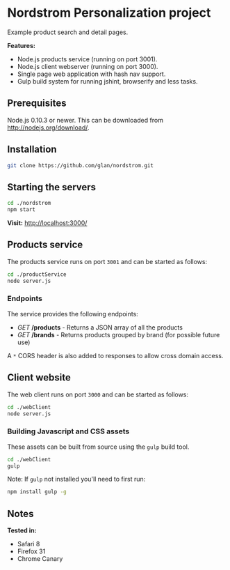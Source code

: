 # Nordstrom Personalization project

Example product search and detail pages.

**Features:**

- Node.js products service (running on port 3001).
- Node.js client webserver (running on port 3000).
- Single page web application with hash nav support.
- Gulp build system for running jshint, browserify and less tasks.

## Prerequisites

Node.js 0.10.3 or newer. This can be downloaded from http://nodejs.org/download/.

## Installation

```bash
git clone https://github.com/glan/nordstrom.git
```

## Starting the servers

```bash
cd ./nordstrom
npm start
```

**Visit:** [http://localhost:3000/](http://localhost:3000/)

## Products service

The products service runs on port `3001` and can be started as follows:

```bash
cd ./productService
node server.js
```

### Endpoints

The service provides the following endpoints:

- *GET* **/products** - Returns a JSON array of all the products
- *GET* **/brands** - Returns products grouped by brand (for possible future use)

A `*` CORS header is also added to responses to allow cross domain access.

## Client website

The web client runs on port `3000` and can be started as follows:

```bash
cd ./webClient
node server.js
```

### Building Javascript and CSS assets

These assets can be built from source using the `gulp` build tool.

```bash
cd ./webClient
gulp
```

Note: If `gulp` not installed you'll need to first run:

```bash
npm install gulp -g
```

## Notes

**Tested in:**

- Safari 8
- Firefox 31
- Chrome Canary
